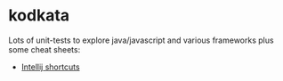 # kodkata

Lots of unit-tests to explore java/javascript and various frameworks plus some cheat sheets: 

* [Intellij shortcuts](../blob/master/intellij/shortcuts.md)
